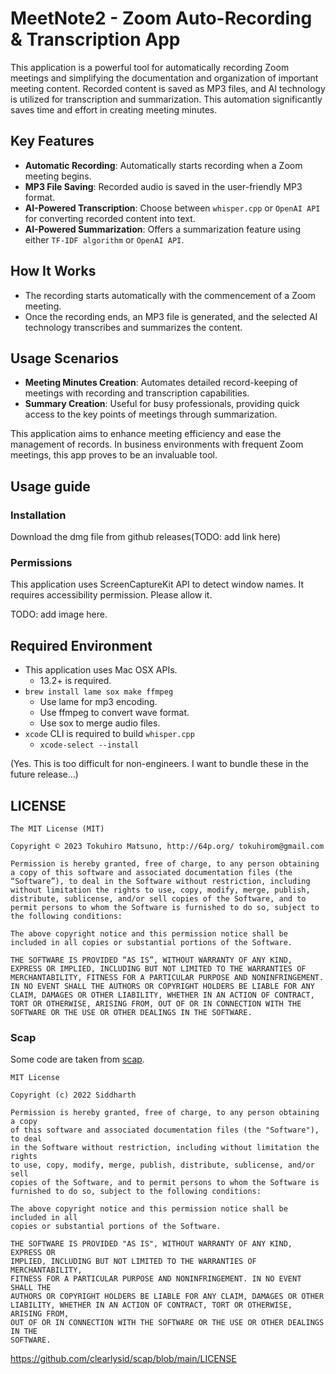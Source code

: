 # MeetNote2 - Zoom Auto-Recording & Transcription App

This application is a powerful tool for automatically recording Zoom meetings and simplifying the documentation and organization of important meeting content. Recorded content is saved as MP3 files, and AI technology is utilized for transcription and summarization. This automation significantly saves time and effort in creating meeting minutes.

## Key Features

- **Automatic Recording**: Automatically starts recording when a Zoom meeting begins.
- **MP3 File Saving**: Recorded audio is saved in the user-friendly MP3 format.
- **AI-Powered Transcription**: Choose between `whisper.cpp` or `OpenAI API` for converting recorded content into text.
- **AI-Powered Summarization**: Offers a summarization feature using either `TF-IDF algorithm` or `OpenAI API`.

## How It Works

- The recording starts automatically with the commencement of a Zoom meeting.
- Once the recording ends, an MP3 file is generated, and the selected AI technology transcribes and summarizes the content.

## Usage Scenarios

- **Meeting Minutes Creation**: Automates detailed record-keeping of meetings with recording and transcription capabilities.
- **Summary Creation**: Useful for busy professionals, providing quick access to the key points of meetings through summarization.

This application aims to enhance meeting efficiency and ease the management of records. In business environments with frequent Zoom meetings, this app proves to be an invaluable tool.

## Usage guide

### Installation

Download the dmg file from github releases(TODO: add link here) 

### Permissions

This application uses ScreenCaptureKit API to detect window names.
It requires accessibility permission. Please allow it.

TODO: add image here.

## Required Environment

 * This application uses Mac OSX APIs.
   * 13.2+ is required.
 * `brew install lame sox make ffmpeg`
   * Use lame for mp3 encoding.
   * Use ffmpeg to convert wave format.
   * Use sox to merge audio files.
 * `xcode` CLI is required to build `whisper.cpp`
   * `xcode-select --install`

(Yes. This is too difficult for non-engineers. I want to bundle these in the future release...)

## LICENSE

    The MIT License (MIT)

    Copyright © 2023 Tokuhiro Matsuno, http://64p.org/ tokuhirom@gmail.com

    Permission is hereby granted, free of charge, to any person obtaining a copy of this software and associated documentation files (the “Software”), to deal in the Software without restriction, including without limitation the rights to use, copy, modify, merge, publish, distribute, sublicense, and/or sell copies of the Software, and to permit persons to whom the Software is furnished to do so, subject to the following conditions:

    The above copyright notice and this permission notice shall be included in all copies or substantial portions of the Software.

    THE SOFTWARE IS PROVIDED “AS IS”, WITHOUT WARRANTY OF ANY KIND, EXPRESS OR IMPLIED, INCLUDING BUT NOT LIMITED TO THE WARRANTIES OF MERCHANTABILITY, FITNESS FOR A PARTICULAR PURPOSE AND NONINFRINGEMENT. IN NO EVENT SHALL THE AUTHORS OR COPYRIGHT HOLDERS BE LIABLE FOR ANY CLAIM, DAMAGES OR OTHER LIABILITY, WHETHER IN AN ACTION OF CONTRACT, TORT OR OTHERWISE, ARISING FROM, OUT OF OR IN CONNECTION WITH THE SOFTWARE OR THE USE OR OTHER DEALINGS IN THE SOFTWARE.

### Scap

Some code are taken from [scap](https://github.com/clearlysid/scap).

    MIT License

    Copyright (c) 2022 Siddharth

    Permission is hereby granted, free of charge, to any person obtaining a copy
    of this software and associated documentation files (the "Software"), to deal
    in the Software without restriction, including without limitation the rights
    to use, copy, modify, merge, publish, distribute, sublicense, and/or sell
    copies of the Software, and to permit persons to whom the Software is
    furnished to do so, subject to the following conditions:

    The above copyright notice and this permission notice shall be included in all
    copies or substantial portions of the Software.

    THE SOFTWARE IS PROVIDED "AS IS", WITHOUT WARRANTY OF ANY KIND, EXPRESS OR
    IMPLIED, INCLUDING BUT NOT LIMITED TO THE WARRANTIES OF MERCHANTABILITY,
    FITNESS FOR A PARTICULAR PURPOSE AND NONINFRINGEMENT. IN NO EVENT SHALL THE
    AUTHORS OR COPYRIGHT HOLDERS BE LIABLE FOR ANY CLAIM, DAMAGES OR OTHER
    LIABILITY, WHETHER IN AN ACTION OF CONTRACT, TORT OR OTHERWISE, ARISING FROM,
    OUT OF OR IN CONNECTION WITH THE SOFTWARE OR THE USE OR OTHER DEALINGS IN THE
    SOFTWARE.

https://github.com/clearlysid/scap/blob/main/LICENSE
